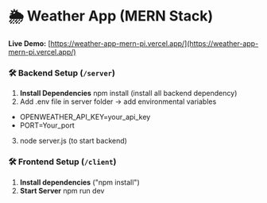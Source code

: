 # 🌦️ Weather App (MERN Stack)

**Live Demo:** [https://weather-app-mern-pi.vercel.app/](https://weather-app-mern-pi.vercel.app/)
### 🛠 Backend Setup (`/server`)
1. **Install Dependencies**
  npm install (install all backend dependency)
2.  Add .env file in server folder -> add environmental variables
 - OPENWEATHER_API_KEY=your_api_key
 - PORT=Your_port
3. node server.js (to start backend)

### 🛠 Frontend Setup (`/client`)
1. **Install dependencies** ("npm install")
2.  **Start Server** npm run dev 
